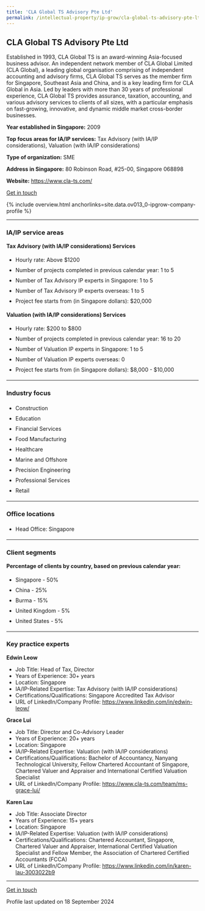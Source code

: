 ```yaml
---
title: 'CLA Global TS Advisory Pte Ltd'
permalink: /intellectual-property/ip-grow/cla-global-ts-advisory-pte-ltd/
---
```


## CLA Global TS Advisory Pte Ltd

Established in 1993, CLA Global TS is an award-winning Asia-focused business advisor. An independent network member of CLA Global Limited (CLA Global), a leading global organisation comprising of independent accounting and advisory firms, CLA Global TS serves as the member firm for Singapore, Southeast Asia and China, and is a key leading firm for CLA Global in Asia. Led by leaders with more than 30 years of professional experience, CLA Global TS provides assurance, taxation, accounting, and various advisory services to clients of all sizes, with a particular emphasis on fast-growing, innovative, and dynamic middle market cross-border businesses.

<b>Year established in Singapore:</b> 2009

<b>Top focus areas for IA/IP services:</b> Tax Advisory (with IA/IP considerations), Valuation (with IA/IP considerations)

<b>Type of organization:</b> SME

<b>Address in Singapore:</b> 80 Robinson Road, #25-00, Singapore 068898


<b>Website:</b> <a href='https://www.cla-ts.com/'>https://www.cla-ts.com/</a>

<a class='btn' href='https://form.gov.sg/66de4f32e0c3bdf121b98ceb' target='_blank' rel='noopener'>Get in touch</a>

{% include overview.html anchorlinks=site.data.ov013_0-ipgrow-company-profile %}

---
<a name='ip-related-service-areas'></a>
### IA/IP service areas

**Tax Advisory (with IA/IP considerations) Services**

<ul>
<li style='line-height: 27px; margin: 0px 0px !important'>Hourly rate:  Above $1200</li>
<li style='line-height: 27px; margin: 0px 0px !important'>Number of projects completed in previous calendar year: 1 to 5</li>
<li style='line-height: 27px; margin: 0px 0px !important'>Number of Tax Advisory IP experts in Singapore: 1 to 5 </li>
<li style='line-height: 27px; margin: 0px 0px !important'>Number of Tax Advisory IP experts overseas: 1 to 5 </li>
<li style='line-height: 27px; margin: 0px 0px !important'>Project fee starts from (in Singapore dollars):  $20,000</li>
</ul>

**Valuation (with IA/IP considerations) Services**

<ul>
<li style='line-height: 27px; margin: 0px 0px !important'>Hourly rate:  $200 to $800</li>
<li style='line-height: 27px; margin: 0px 0px !important'>Number of projects completed in previous calendar year: 16 to 20</li>
<li style='line-height: 27px; margin: 0px 0px !important'>Number of Valuation IP experts in Singapore: 1 to 5</li>
<li style='line-height: 27px; margin: 0px 0px !important'>Number of Valuation IP experts overseas: 0</li>
<li style='line-height: 27px; margin: 0px 0px !important'>Project fee starts from (in Singapore dollars):  $8,000 - $10,000</li>
</ul>

---
<a name='industry-focus'></a>
### Industry focus

<ul><li style='line-height: 27px; margin: 0px 0px !important'> Construction</li><li style='line-height: 27px; margin: 0px 0px !important'>Education</li><li style='line-height: 27px; margin: 0px 0px !important'>Financial Services</li><li style='line-height: 27px; margin: 0px 0px !important'>Food Manufacturing</li><li style='line-height: 27px; margin: 0px 0px !important'>Healthcare</li><li style='line-height: 27px; margin: 0px 0px !important'>Marine and Offshore</li><li style='line-height: 27px; margin: 0px 0px !important'>Precision Engineering</li><li style='line-height: 27px; margin: 0px 0px !important'>Professional Services</li><li style='line-height: 27px; margin: 0px 0px !important'>Retail</li></ul>

---
<a name='office-locations'></a>
### Office locations

<ul><li style='line-height: 27px; margin: 0px 0px !important'> Head Office: Singapore</li></ul>

---
<a name='client-segments'></a>
### Client segments

**Percentage of clients by country, based on previous calendar year:**

<ul><li style='line-height: 27px; margin: 0px 0px !important'> Singapore - 50%</li><li style='line-height: 27px; margin: 0px 0px !important'>China - 25%</li><li style='line-height: 27px; margin: 0px 0px !important'>Burma - 15%</li><li style='line-height: 27px; margin: 0px 0px !important'>United Kingdom - 5%</li><li style='line-height: 27px; margin: 0px 0px !important'>United States - 5%</li></ul>

---
<a name='key-practice-experts'></a>
### Key practice experts

**Edwin Leow**

- Job Title: Head of Tax, Director
- Years of Experience: 30+ years
- Location: Singapore
- IA/IP-Related Expertise: Tax Advisory (with IA/IP considerations)
- Certifications/Qualifications: Singapore Accredited Tax Advisor
- URL of LinkedIn/Company Profile: <a href="https://www.linkedin.com/in/edwin-leow/" target="_blank" rel="noopener">https://www.linkedin.com/in/edwin-leow/</a>


**Grace Lui**

- Job Title: Director and Co-Advisory Leader
- Years of Experience: 20+ years
- Location: Singapore
- IA/IP-Related Expertise: Valuation (with IA/IP considerations)
- Certifications/Qualifications: Bachelor of Accountancy, Nanyang Technological University, Fellow Chartered Accountant of Singapore, Chartered Valuer and Appraiser and International Certified Valuation Specialist
- URL of LinkedIn/Company Profile: <a href="https://www.cla-ts.com/team/ms-grace-lui/" target="_blank" rel="noopener">https://www.cla-ts.com/team/ms-grace-lui/</a>

**Karen Lau**

- Job Title: Associate Director
- Years of Experience: 15+ years
- Location: Singapore
- IA/IP-Related Expertise: Valuation (with IA/IP considerations)
- Certifications/Qualifications: Chartered Accountant, Singapore, Chartered Valuer and Appraiser, International Certified Valuation Specialist and Fellow Member, the Association of Chartered Certified Accountants (FCCA)
- URL of LinkedIn/Company Profile: <a href="https://www.linkedin.com/in/karen-lau-3003022b9" target="_blank" rel="noopener">https://www.linkedin.com/in/karen-lau-3003022b9</a>


---
<p>
<a class='btn' href='https://form.gov.sg/66de4f32e0c3bdf121b98ceb' target='_blank' rel='noopener'>Get in touch</a>
</p>
Profile last updated on 18 September 2024

